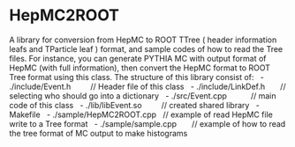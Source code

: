 # HepMC2ROOT
A library for conversion from HepMC to ROOT TTree ( header information leafs and TParticle leaf ) format, and sample codes of how to read the Tree files. For instance, you can generate PYTHIA MC with output format of HepMC (with full information), then convert the HepMC format to ROOT Tree format using this class. 
The structure of this library consist of: 
   - ./include/Event.h         // Header file of this class 
   - ./include/LinkDef.h       // selecting who should go into a dictionary 
   - ./src/Event.cpp           // main code of this class
   - ./lib/libEvent.so         // created shared library
   - Makefile
   - ./sample/HepMC2ROOT.cpp   // example of read HepMC file write to a Tree format
   - ./sample/sample.cpp       // example of how to read the tree format of MC output to make histograms
